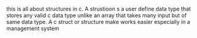 this is all about structures in c.
 A strustioon s a user define data type that stores any valid c data type 
unlike an array that takes many input but of same data type. 
A c struct or structure make works easier especially in a management system
